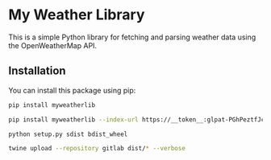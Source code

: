 # My Weather Library

This is a simple Python library for fetching and parsing weather data using the OpenWeatherMap API.

## Installation

You can install this package using pip:

```bash
pip install myweatherlib

pip install myweatherlib --index-url https://__token__:glpat-PGhPeztfJc2dQDW3WxMJ@git.e-science.pl/api/v4/projects/1030/packages/pypi/simple

python setup.py sdist bdist_wheel

twine upload --repository gitlab dist/* --verbose